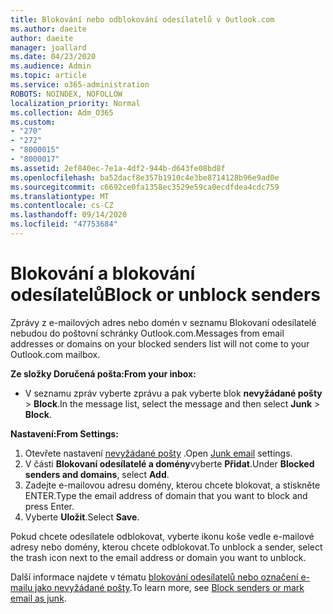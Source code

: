 ```yaml
---
title: Blokování nebo odblokování odesílatelů v Outlook.com
ms.author: daeite
author: daeite
manager: joallard
ms.date: 04/23/2020
ms.audience: Admin
ms.topic: article
ms.service: o365-administration
ROBOTS: NOINDEX, NOFOLLOW
localization_priority: Normal
ms.collection: Adm_O365
ms.custom:
- "270"
- "272"
- "8000015"
- "8000017"
ms.assetid: 2ef840ec-7e1a-4df2-944b-d643fe08bd8f
ms.openlocfilehash: ba52dacf8e357b1910c4e3be8714128b96e9ad0e
ms.sourcegitcommit: c6692ce0fa1358ec3529e59ca0ecdfdea4cdc759
ms.translationtype: MT
ms.contentlocale: cs-CZ
ms.lasthandoff: 09/14/2020
ms.locfileid: "47753684"
---
```

# <a name="block-or-unblock-senders"></a><span data-ttu-id="31b0f-102">Blokování a blokování odesílatelů</span><span class="sxs-lookup"><span data-stu-id="31b0f-102">Block or unblock senders</span></span>

<span data-ttu-id="31b0f-103">Zprávy z e-mailových adres nebo domén v seznamu Blokovaní odesílatelé nebudou do poštovní schránky Outlook.com.</span><span class="sxs-lookup"><span data-stu-id="31b0f-103">Messages from email addresses or domains on your blocked senders list will not come to your Outlook.com mailbox.</span></span>

<span data-ttu-id="31b0f-104">**Ze složky Doručená pošta:**</span><span class="sxs-lookup"><span data-stu-id="31b0f-104">**From your inbox:**</span></span>

- <span data-ttu-id="31b0f-105">V seznamu zpráv vyberte zprávu a pak vyberte blok **nevyžádané pošty**  >  **Block**.</span><span class="sxs-lookup"><span data-stu-id="31b0f-105">In the message list, select the message and then select **Junk** > **Block**.</span></span>

<span data-ttu-id="31b0f-106">**Nastavení:**</span><span class="sxs-lookup"><span data-stu-id="31b0f-106">**From Settings:**</span></span>

1. <span data-ttu-id="31b0f-107">Otevřete nastavení [nevyžádané pošty](https://outlook.live.com/mail/options/mail/junkEmail) .</span><span class="sxs-lookup"><span data-stu-id="31b0f-107">Open [Junk email](https://outlook.live.com/mail/options/mail/junkEmail) settings.</span></span>
2. <span data-ttu-id="31b0f-108">V části **Blokovaní odesílatelé a domény**vyberte **Přidat**.</span><span class="sxs-lookup"><span data-stu-id="31b0f-108">Under **Blocked senders and domains**, select **Add**.</span></span>
3. <span data-ttu-id="31b0f-109">Zadejte e-mailovou adresu domény, kterou chcete blokovat, a stiskněte ENTER.</span><span class="sxs-lookup"><span data-stu-id="31b0f-109">Type the email address of domain that you want to block and press Enter.</span></span>
4. <span data-ttu-id="31b0f-110">Vyberte **Uložit**.</span><span class="sxs-lookup"><span data-stu-id="31b0f-110">Select **Save**.</span></span>

<span data-ttu-id="31b0f-111">Pokud chcete odesílatele odblokovat, vyberte ikonu koše vedle e-mailové adresy nebo domény, kterou chcete odblokovat.</span><span class="sxs-lookup"><span data-stu-id="31b0f-111">To unblock a sender, select the trash icon next to the email address or domain you want to unblock.</span></span>

<span data-ttu-id="31b0f-112">Další informace najdete v tématu [blokování odesílatelů nebo označení e-mailu jako nevyžádané pošty](https://support.office.com/article/a3ece97b-82f8-4a5e-9ac3-e92fa6427ae4?wt.mc_id=Office_Outlook_com_Alchemy).</span><span class="sxs-lookup"><span data-stu-id="31b0f-112">To learn more, see [Block senders or mark email as junk](https://support.office.com/article/a3ece97b-82f8-4a5e-9ac3-e92fa6427ae4?wt.mc_id=Office_Outlook_com_Alchemy).</span></span>